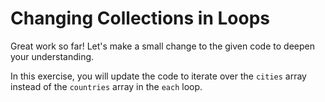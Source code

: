 # Changing Collections in Loops

Great work so far! Let's make a small change to the given code to deepen your understanding.

In this exercise, you will update the code to iterate over the `cities` array instead of the `countries` array in the `each` loop.